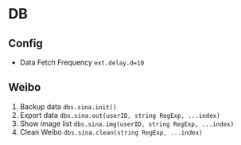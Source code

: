 # DB

## Config

* Data Fetch Frequency
`ext.delay.d=10`

## Weibo

1. Backup data
`dbs.sina.init()`
2. Export data
`dbs.sina.out(userID, string RegExp, ...index)`
3. Show image list
`dbs.sina.img(userID, string RegExp, ...index)`
4. Clean Weibo
`dbs.sina.clean(string RegExp, ...index)`